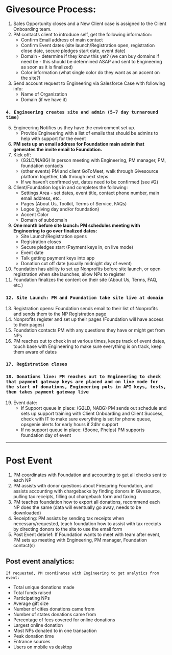 # Givesource Process: 
1. Sales Opportunity closes and a New Client case is assigned to the Client Onboarding team. 
2. PM contacts client to introduce self, get the following information:
    * Confirm Email address of main contact
    * Confirm Event dates (site launch/Registration open, registration close date, secure pledges start date, event date)
    * Domain - determine if they know this yet? (we can buy domains if need be - this should be determined ASAP and sent to Engineering as soon as it is finalized)
    * Color information (what single color do they want as an accent on the site?)
3. Send account request to Engineering via Salesforce Case with following info:
    * Name of Organization
    * Domain (if we have it)

### ```4. Engineering creates site and admin (5-7 day turnaround time)```

5. Engineering Notifies us they have the environment set up.
     * Provide Engineering with a list of emails that should be admins to help with support for the event
6. **PM sets up an email address for Foundation main admin that generates the invite email to Foundation.**
7. Kick off: 
    * (G2LD/NABG) In person meeting with Engineering, PM manager, PM, foundation contacts
    * (other events) PM and client GoToMeet, walk through Givesource platform together, talk through next steps.
    * If we haven’t confirmed yet, dates need to be confirmed (see #2)
8. Client/Foundation logs in and completes the following:
    * Settings Area - set dates, event title, contact phone number, main email address, etc. 
    * Pages (About Us, Toolkit, Terms of Service, FAQs)
    * Logos (giving day and/or foundation)
    * Accent Color
    * Domain of subdomain
9. **One month before site launch: PM schedules meeting with Engineering to go over finalized dates:**
    * Site Launch/Registration opens
    * Registration closes
    *  Secure pledges start (Payment keys in, on live mode)
    * Event date
    * Talk getting payment keys into app
    *  Donation cut off date (usually midnight day of event)
10. Foundation has ability to set up Nonprofits before site launch, or open registration when site launches, allow NPs to register
11. Foundation finalizes the content on their site (About Us, Terms, FAQ, etc.)

### ```12. Site Launch: PM and Foundation take site live at domain```

13. Registration opens: Foundation sends email to their list of Nonprofits and sends them to the NP Registration page
14. Nonprofits register and set up their pages (Foundation will have access to their pages)
15. Foundation contacts PM with any questions they have or might get from NPs
16. PM reaches out to check in at various times, keeps track of event dates, touch base with Engineering to make sure everything is on track, keep them aware of dates

### ```17. Registration closes```

### ```18. Donations live: PM reaches out to Engineering to check that payment gateway keys are placed and on live mode for the start of donations, Engineering puts in API keys, tests, then takes payment gateway live```

19.  Event date:
     * If Support queue in place: (G2LD, NABG) PM sends out schedule and sets up support training with Client Onboarding and Client Success, check with IT to make sure everything is set for phone queue, opsgenie alerts for early hours if 24hr support
     *  If no support queue in place: (Boone, Phelps) PM supports foundation day of event


***
# Post Event
1. PM coordinates with Foundation and accounting to get all checks sent to each NP
1. PM assists with donor questions about Firespring Foundation, and assists accounting with chargebacks by finding donors in Givesource, pulling tax receipts, filling out chargeback form and faxing
1. PM teaches foundation how to export all donations, recommend each NP does the same (data will eventually go away, needs to be downloaded)
1. Receipting: PM assists by sending tax receipts when necessary/requested, teach foundation how to assist with tax receipts by directing donors to the site to use the email form
1. Post Event debrief: If Foundation wants to meet with team after event, PM sets up meeting with Engineering, PM manager, Foundation contact(s)

## Post event analytics: 

```If requested, PM coordinates with Engineering to get analytics from event:```

* Total unique donations made
* Total funds raised
* Participating NPs
* Average gift size
* Number of cities donations came from
* Number of states donations came from
* Percentage of fees covered for online donations
* Largest online donation
* Most NPs donated to in one transaction
* Peak donation time
* Entrance sources
* Users on mobile vs desktop

